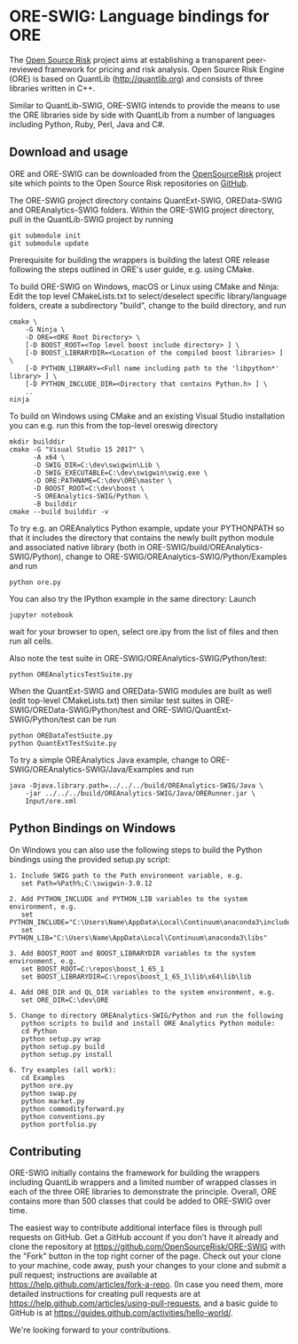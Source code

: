 
ORE-SWIG: Language bindings for ORE
===================================

The [Open Source Risk](http://opensourcerisk.org) project aims at
establishing a transparent peer-reviewed framework for pricing and risk
analysis. Open Source Risk Engine (ORE) is based on QuantLib
(<http://quantlib.org>) and consists of three libraries written in
C++.

Similar to QuantLib-SWIG, ORE-SWIG intends to provide the means
to use the ORE libraries side by side with QuantLib from a
number of languages including Python, Ruby, Perl, Java and C#. 

Download and usage
------------------

ORE and ORE-SWIG can be downloaded from the
[OpenSourceRisk](http://opensourcerisk.org) project site which points
to the Open Source Risk repositories on [GitHub](http://github.com/OpenSourceRisk).

The ORE-SWIG project directory contains QuantExt-SWIG, OREData-SWIG and
OREAnalytics-SWIG folders. Within the ORE-SWIG project directory, pull
in the QuantLib-SWIG project by running

	git submodule init
	git submodule update

Prerequisite for building the wrappers is building the latest ORE release
following the steps outlined in ORE's user guide, e.g. using CMake.

To build ORE-SWIG on Windows, macOS or Linux using CMake and
Ninja: Edit the top level CMakeLists.txt to select/deselect
specific library/language folders, create a subdirectory "build",
change to the build directory, and run

	cmake \
		-G Ninja \
		-D ORE=<ORE Root Directory> \
		[-D BOOST_ROOT=<Top level boost include directory> ] \
		[-D BOOST_LIBRARYDIR=<Location of the compiled boost libraries> ] \ 
		[-D PYTHON_LIBRARY=<Full name including path to the 'libpython*' library> ]	\
		[-D PYTHON_INCLUDE_DIR=<Directory that contains Python.h> ] \
		..
	ninja


To build on Windows using CMake and an existing Visual Studio installation you can e.g. run
this from the top-level oreswig directory

	mkdir builddir
	cmake -G "Visual Studio 15 2017" \
	      -A x64 \
	      -D SWIG_DIR=C:\dev\swigwin\Lib \
	      -D SWIG_EXECUTABLE=C:\dev\swigwin\swig.exe \
	      -D ORE:PATHNAME=C:\dev\ORE\master \
	      -D BOOST_ROOT=C:\dev\boost \
	      -S OREAnalytics-SWIG/Python \
	      -B builddir
	cmake --build builddir -v

To try e.g. an OREAnalytics Python example, update your PYTHONPATH so
that it includes the directory that contains the newly built python module and
associated native library (both in
ORE-SWIG/build/OREAnalytics-SWIG/Python), change to
ORE-SWIG/OREAnalytics-SWIG/Python/Examples and run

	python ore.py

You can also try the IPython example in the same directory: Launch

	jupyter notebook

wait for your browser to open, select ore.ipy from the list of files
and then run all cells.

Also note the test suite in ORE-SWIG/OREAnalytics-SWIG/Python/test:

	python OREAnalyticsTestSuite.py

When the QuantExt-SWIG and OREData-SWIG modules are built as well (edit top-level CMakeLists.txt)
then similar test suites in ORE-SWIG/OREData-SWIG/Python/test and ORE-SWIG/QuantExt-SWIG/Python/test
can be run

	python OREDataTestSuite.py
	python QuantExtTestSuite.py

To try a simple OREAnalytics Java example, change to
ORE-SWIG/OREAnalytics-SWIG/Java/Examples and run 

	java -Djava.library.path=../../../build/OREAnalytics-SWIG/Java \
		-jar ../../../build/OREAnalytics-SWIG/Java/ORERunner.jar \
		Input/ore.xml


Python Bindings on Windows 
--------------------------

On Windows you can also use the following steps to build the Python
bindings using the provided setup.py script:

	1. Include SWIG path to the Path environment variable, e.g.
	   set Path=%Path%;C:\swigwin-3.0.12
   
	2. Add PYTHON_INCLUDE and PYTHON_LIB variables to the system environment, e.g. 
	   set PYTHON_INCLUDE="C:\Users\Name\AppData\Local\Continuum\anaconda3\include"
	   set PYTHON_LIB="C:\Users\Name\AppData\Local\Continuum\anaconda3\libs"
   
	3. Add BOOST_ROOT and BOOST_LIBRARYDIR variables to the system environment, e.g. 
	   set BOOST_ROOT=C:\repos\boost_1_65_1
	   set BOOST_LIBRARYDIR=C:\repos\boost_1_65_1\lib\x64\lib\lib
   
	4. Add ORE_DIR and QL_DIR variables to the system environment, e.g.
	   set ORE_DIR=C:\dev\ORE
   
	5. Change to directory OREAnalytics-SWIG/Python and run the following
	   python scripts to build and install ORE Analytics Python module:
	   cd Python
	   python setup.py wrap
	   python setup.py build
	   python setup.py install

	6. Try examples (all work):
	   cd Examples
	   python ore.py
	   python swap.py
	   python market.py
	   python commodityforward.py
	   python conventions.py
	   python portfolio.py

Contributing
------------

ORE-SWIG initially contains the framework for building the wrappers
including QuantLib wrappers and a limited number of wrapped classes in
each of the three ORE libraries to demonstrate the principle. Overall, ORE
contains more than 500 classes that could be added to ORE-SWIG over
time.

The easiest way to contribute additional interface files is through
pull requests on GitHub.  Get a GitHub account if you don't have it
already and clone the repository at
<https://github.com/OpenSourceRisk/ORE-SWIG> with the "Fork" button
in the top right corner of the page. Check out your clone to your
machine, code away, push your changes to your clone and submit a pull
request; instructions are available at
<https://help.github.com/articles/fork-a-repo>.  (In case you need
them, more detailed instructions for creating pull requests are at
<https://help.github.com/articles/using-pull-requests>, and a basic
guide to GitHub is at
<https://guides.github.com/activities/hello-world/>.

We're looking forward to your contributions.
